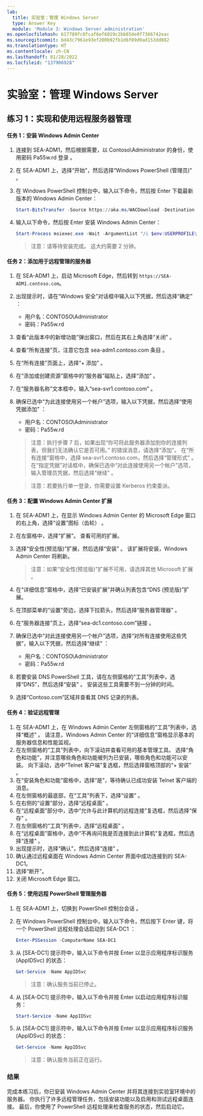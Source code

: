 ```yaml
---
lab:
  title: 实验室：管理 Windows Server
  type: Answer Key
  module: 'Module 3: Windows Server administration'
ms.openlocfilehash: 617789fc8fcaf6ef6019c2bb65de0f7366742eac
ms.sourcegitcommit: bd43c7961e93ef200b92fb1d6f09d9ad153dd082
ms.translationtype: HT
ms.contentlocale: zh-CN
ms.lasthandoff: 01/28/2022
ms.locfileid: "137906928"
---
```

# <a name="lab-managing-windows-server"></a>实验室：管理 Windows Server

## <a name="exercise-1-implementing-and-using-remote-server-administration"></a>练习 1：实现和使用远程服务器管理

#### <a name="task-1-install-windows-admin-center"></a>任务 1：安装 Windows Admin Center

1. 连接到 SEA-ADM1，然后根据需要，以 Contoso\\Administrator 的身份，使用密码 Pa55w.rd 登录  。
1. 在 SEA-ADM1 上，选择“开始”，然后选择“Windows PowerShell (管理员)”  。
1. 在 Windows PowerShell 控制台中，输入以下命令，然后按 Enter 下载最新版本的 Windows Admin Center：
    
   ```powershell
   Start-BitsTransfer -Source https://aka.ms/WACDownload -Destination "$env:USERPROFILE\Downloads\WindowsAdminCenter.msi"
   ```
1. 输入以下命令，然后按 Enter 安装 Windows Admin Center：
    
   ```powershell
   Start-Process msiexec.exe -Wait -ArgumentList "/i $env:USERPROFILE\Downloads\WindowsAdminCenter.msi /qn /L*v log.txt REGISTRY_REDIRECT_PORT_80=1 SME_PORT=443 SSL_CERTIFICATE_OPTION=generate"
   ```

   > 注意：请等待安装完成。 这大约需要 2 分钟。

#### <a name="task-2-add-servers-for-remote-administration"></a>任务 2：添加用于远程管理的服务器

1. 在 SEA-ADM1 上，启动 Microsoft Edge，然后转到 `https://SEA-ADM1.contoso.com`。 
1. 出现提示时，请在“Windows 安全”对话框中输入以下凭据，然后选择“确定” ：

   - 用户名：CONTOSO\\Administrator
   - 密码：Pa55w.rd

1. 查看“此版本中的新增功能”弹出窗口，然后在其右上角选择“关闭” 。
1. 查看“所有连接”页，注意它包含 sea-adm1.contoso.com 条目 。 
1. 在“所有连接”页面上，选择“+ 添加” 。 
1. 在“添加或创建资源”窗格中的“服务器”磁贴上，选择“添加” 。
1. 在“服务器名称”文本框中，输入“sea-svr1.contoso.com” 。
1. 确保已选中“为此连接使用另一个帐户”选项，输入以下凭据，然后选择“使用凭据添加” ：

   - 用户名：CONTOSO\\Administrator
   - 密码：Pa55w.rd

   > 注意：执行步骤 7 后，如果出现“你可将此服务器添加到你的连接列表，但我们无法确认它是否可用。”  的错误消息，请选择“添加”。 在“所有连接”窗格中，选择 sea-svr1.contoso.com，然后选择“管理形式” 。 在“指定凭据”对话框中，确保已选中“对此连接使用另一个帐户”选项，输入管理员凭据，然后选择“继续”  。

   > 注意：若要执行单一登录，你需要设置 Kerberos 约束委派。

#### <a name="task-3-configure-windows-admin-center-extensions"></a>任务 3：配置 Windows Admin Center 扩展

1. 在 SEA-ADM1 上，在显示 Windows Admin Center 的 Microsoft Edge 窗口的右上角，选择“设置”图标（齿轮） 。
1. 在左窗格中，选择“扩展”。 查看可用的扩展。
1. 选择“安全性(预览版)”扩展，然后选择“安装” 。 该扩展将安装，Windows Admin Center 将刷新。

   > 注意：如果“安全性(预览版)”扩展不可用，请选择其他 Microsoft 扩展 。

1. 在“详细信息”窗格中，选择“已安装扩展”并确认列表包含“DNS (预览版)”扩展。
1. 在顶部菜单的“设置”旁边，选择下拉箭头，然后选择“服务器管理器” 。
1. 在“服务器连接”页上，选择“sea-dc1.contoso.com”链接 。
1. 确保已选中“对此连接使用另一个帐户”选项，选择“对所有连接使用这些凭据”，输入以下凭据，然后选择“继续”  ：

   - 用户名：CONTOSO\\Administrator
   - 密码：Pa55w.rd

1. 若要安装 DNS PowerShell 工具，请在左侧窗格的“工具”列表中，选择“DNS”，然后选择“安装”  。 安装这些工具需要不到一分钟的时间。
1. 选择“Contoso.com”区域并查看其 DNS 记录的列表。

#### <a name="task-4-verify-remote-administration"></a>任务 4：验证远程管理

1. 在 SEA-ADM1 上，在 Windows Admin Center 左侧窗格的“工具”列表中，选择“概述”  。 请注意，Windows Admin Center 的“详细信息”窗格显示基本的服务器信息和性能监视。
1. 在左侧窗格的“工具”列表中，向下滚动并查看可用的基本管理工具。 选择“角色和功能”，并注意哪些角色和功能被列为已安装，哪些角色和功能可以安装。 向下滚动，选中“Telnet 客户端”复选框，然后选择窗格顶部的“+ 安装” 。
1. 在“安装角色和功能”窗格中，选择“是”，等待确认已成功安装 Telnet 客户端的消息。
1. 在左侧窗格的最底部，在“工具”列表下，选择“设置” 。
1. 在右侧的“设置”部分，选择“远程桌面” 。
1. 在“远程桌面”部分中，选中“允许与此计算机的远程连接”复选框，然后选择“保存”  。
1. 在左侧窗格的“工具”列表中，选择“远程桌面” 。
1. 在“远程桌面”窗格中，选中“不再询问我是否连接到此计算机”复选框，然后选择“连接” 。
1. 出现提示时，选择“确认”，然后选择“连接” 。
1. 确认通过远程桌面在 Windows Admin Center 界面中成功连接到的 SEA-DC1。
1. 选择“断开”。
1. 关闭 Microsoft Edge 窗口。

#### <a name="task-5-administer-servers-with-remote-powershell"></a>任务 5：使用远程 PowerShell 管理服务器

1. 在 SEA-ADM1 上，切换到 PowerShell 控制台会话 。 
1. 在 Windows PowerShell 控制台中，输入以下命令，然后按下 Enter 键，将一个 PowerShell 远程处理会话启动到 SEA-DC1 ：

   ```powershell
   Enter-PSSession -ComputerName SEA-DC1
   ```
1. 从 [SEA-DC1] 提示符中，输入以下命令并按 Enter 以显示应用程序标识服务 (AppIDSvc) 的状态：

   ```powershell
   Get-Service -Name AppIDSvc
   ```

   > 注意：确认服务当前已停止。

1. 从 [SEA-DC1] 提示符中，输入以下命令并按 Enter 以启动应用程序标识服务：

   ```powershell
   Start-Service -Name AppIDSvc
   ```
1. 从 [SEA-DC1] 提示符中，输入以下命令并按 Enter 以显示应用程序标识服务 (AppIDSvc) 的状态：

   ```powershell
   Get-Service -Name AppIDSvc
   ```

   > 注意：确认服务当前正在运行。

### <a name="results"></a>结果

完成本练习后，你已安装 Windows Admin Center 并将其连接到实验室环境中的服务器。 你执行了许多远程管理任务，包括安装功能以及启用和测试远程桌面连接。 最后，你使用了 PowerShell 远程处理来检查服务的状态，然后启动它。
